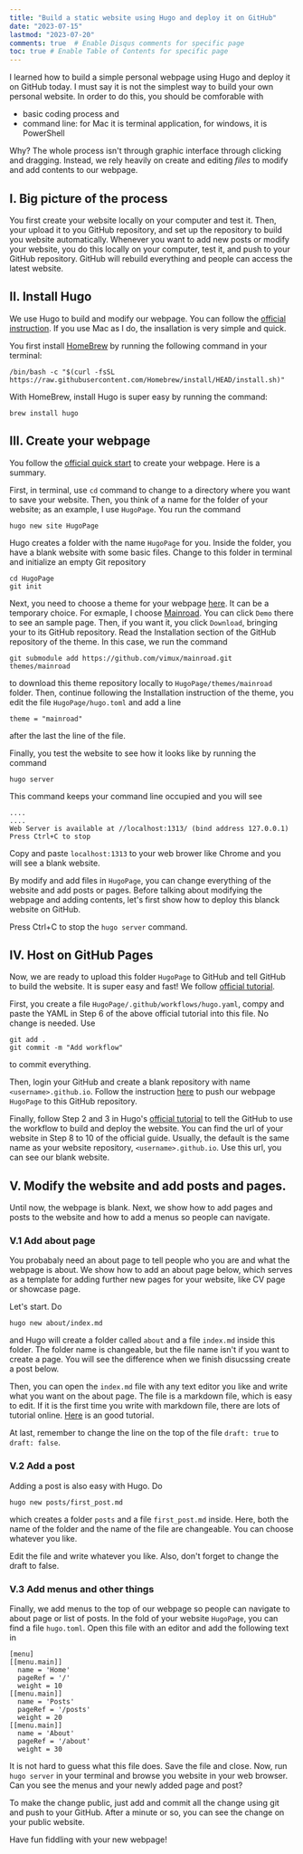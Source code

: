 ```yaml
---
title: "Build a static website using Hugo and deploy it on GitHub"
date: "2023-07-15"
lastmod: "2023-07-20"
comments: true  # Enable Disqus comments for specific page
toc: true # Enable Table of Contents for specific page
---
```


I learned how to build a simple personal webpage using Hugo and deploy it on GitHub today.
I must say it is not the simplest way to build your own personal website.
In order to do this, you should be comforable with 
- basic coding process and
- command line: for Mac it is terminal application, for windows, it is PowerShell

Why? The whole process isn't through graphic interface through clicking and dragging.
Instead, we rely heavily on create and editing *files* to modify and add contents to our webpage.

## I. Big picture of the process

You first create your website locally on your computer and test it.
Then, your upload it to you GitHub repository, and set up the repository to build you website automatically.
Whenever you want to add new posts or modify your website, you do this locally on your computer, test it, and push to your GitHub repository.
GitHub will rebuild everything and people can access the latest website.

## II. Install Hugo
We use Hugo to build and modify our webpage.
You can follow the [official instruction](https://gohugo.io/installation/).
If you use Mac as I do, the insallation is very simple and quick.

You first install [HomeBrew](https://brew.sh/) by running the following command in your terminal:
```shell
/bin/bash -c "$(curl -fsSL https://raw.githubusercontent.com/Homebrew/install/HEAD/install.sh)"
```

With HomeBrew, install Hugo is super easy by running the command:
```shell
brew install hugo
```

## III. Create your webpage
You follow the [official quick start](https://gohugo.io/getting-started/quick-start/) to create your webpage.
Here is a summary.

First, in terminal, use `cd` command to change to a directory where you want to save your website.
Then, you think of a name for the folder of your website; as an example, I use `HugoPage`.
You run the command
```shell
hugo new site HugoPage
```
Hugo creates a folder with the name `HugoPage` for you.
Inside the folder, you have a blank website with some basic files.
Change to this folder in terminal and initialize an empty Git repository
```shell
cd HugoPage
git init
```

Next, you need to choose a theme for your webpage [here](https://themes.gohugo.io/).
It can be a temporary choice.
For exmaple, I choose [Mainroad](https://themes.gohugo.io/themes/mainroad/).
You can click `Demo` there to see an sample page.
Then, if you want it, you click `Download`, bringing your to its GitHub repository.
Read the Installation section of the GitHub repository of the theme.
In this case, we run the command
```shell
git submodule add https://github.com/vimux/mainroad.git themes/mainroad
```
to download this theme repository locally to `HugoPage/themes/mainroad` folder.
Then, continue following the Installation instruction of the theme, you edit the file `HugoPage/hugo.toml` and add a line
```
theme = "mainroad"
```
after the last the line of the file.

Finally, you test the website to see how it looks like by running the command
```shell
hugo server
```
This command keeps your command line occupied and you will see
```shell
....
....
Web Server is available at //localhost:1313/ (bind address 127.0.0.1)
Press Ctrl+C to stop
```
Copy and paste `localhost:1313` to your web brower like Chrome and you will see a blank website.

By modify and add files in `HugoPage`, you can change everything of the website and add posts or pages.
Before talking about modifying the webpage and adding contents, let's first show how to deploy this blanck website on GitHub.

Press Ctrl+C to stop the `hugo server` command.

## IV. Host on GitHub Pages
Now, we are ready to upload this folder `HugoPage` to GitHub and tell GitHub to build the website.
It is super easy and fast!
We follow [official tutorial](https://gohugo.io/hosting-and-deployment/hosting-on-github/).

First, you create a file `HugoPage/.github/workflows/hugo.yaml`, compy and paste the YAML in Step 6 of the above official tutorial into this file.
No change is needed.
Use 
```shell
git add .
git commit -m "Add workflow"
``` 
to commit everything.

Then, login your GitHub and create a blank repository with name `<username>.github.io`.
Follow the instruction [here](https://docs.github.com/en/migrations/importing-source-code/using-the-command-line-to-import-source-code/adding-locally-hosted-code-to-github#adding-a-local-repository-to-github-using-git) to push our webpage `HugoPage` to this GitHub repository.

Finally, follow Step 2 and 3 in Hugo's [official tutorial](https://gohugo.io/hosting-and-deployment/hosting-on-github/) to tell the GitHub to use the workflow to build and deploy the website.
You can find the url of your website in Step 8 to 10 of the official guide.
Usually, the default is the same name as your website repository, `<username>.github.io`.
Use this url, you can see our blank website.

## V. Modify the website and add posts and pages.
Until now, the webpage is blank.
Next, we show how to add pages and posts to the website and how to add a menus so people can navigate.

### V.1 Add about page
You probabaly need an about page to tell people who you are and what the webpage is about.
We show how to add an about page below, which serves as a template for adding further new pages for your website, like CV page or showcase page.

Let's start. Do
```shell
hugo new about/index.md
```
and Hugo will create a folder called `about` and a file `index.md` inside this folder.
The folder name is changeable, but the file name isn't if you want to create a page.
You will see the difference when we finish disucssing create a post below.

Then, you can open the `index.md` file with any text editor you like and write what you want on the about page.
The file is a markdown file, which is easy to edit.
If it is the first time you write with markdown file, there are lots of tutorial online.
[Here](https://joplinapp.org/markdown/) is an good tutorial.

At last, remember to change the line on the top of the file `draft: true` to `draft: false`.

### V.2 Add a post
Adding a post is also easy with Hugo. Do
```shell
hugo new posts/first_post.md
```
which creates a folder `posts` and a file `first_post.md` inside.
Here, both the name of the folder and the name of the file are changeable.
You can choose whatever you like.

Edit the file and write whatever you like.
Also, don't forget to change the draft to false.

### V.3 Add menus and other things
Finally, we add menus to the top of our webpage so people can navigate to about page or list of posts.
In the fold of your website `HugoPage`, you can find a file `hugo.toml`.
Open this file with an editor and add the following text in
```
[menu]
[[menu.main]]
  name = 'Home'
  pageRef = '/'
  weight = 10
[[menu.main]]
  name = 'Posts'
  pageRef = '/posts'
  weight = 20
[[menu.main]]
  name = 'About'
  pageRef = '/about'
  weight = 30
```
It is not hard to guess what this file does.
Save the file and close.
Now, run `hugo server` in your terminal and browse you website in your web browser.
Can you see the menus and your newly added page and post?

To make the change public, just add and commit all the change using git and push to your GitHub.
After a minute or so, you can see the change on your public website.

Have fun fiddling with your new webpage!
